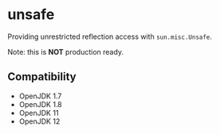 # unsafe

Providing unrestricted reflection access with `sun.misc.Unsafe`.

Note: this is **NOT** production ready.

## Compatibility
* OpenJDK 1.7
* OpenJDK 1.8
* OpenJDK 11
* OpenJDK 12
 
